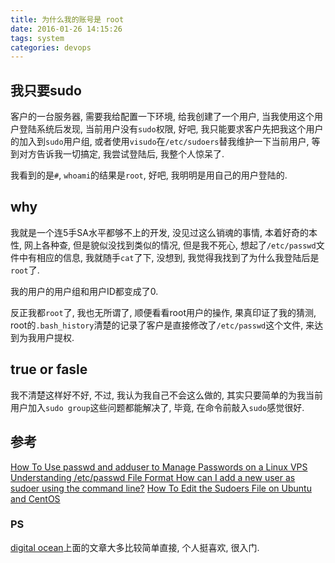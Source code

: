 ```yaml
---
title: 为什么我的账号是 root
date: 2016-01-26 14:15:26
tags: system
categories: devops
---
```


## 我只要sudo

客户的一台服务器, 需要我给配置一下环境, 给我创建了一个用户, 当我使用这个用户登陆系统后发现, 当前用户没有`sudo`权限, 好吧, 我只能要求客户先把我这个用户的加入到`sudo`用户组, 或者使用`visudo`在`/etc/sudoers`替我维护一下当前用户, 等到对方告诉我一切搞定, 我尝试登陆后, 我整个人惊呆了.

我看到的是`#`, `whoami`的结果是`root`, 好吧, 我明明是用自己的用户登陆的.

## why

我就是一个连5手SA水平都够不上的开发, 没见过这么销魂的事情, 本着好奇的本性, 网上各种查, 但是貌似没找到类似的情况, 但是我不死心, 想起了`/etc/passwd`文件中有相应的信息, 我就随手`cat`了下, 没想到, 我觉得我找到了为什么我登陆后是`root`了.

我的用户的用户组和用户ID都变成了0.

反正我都`root`了, 我也无所谓了, 顺便看看root用户的操作, 果真印证了我的猜测, root的`.bash_history`清楚的记录了客户是直接修改了`/etc/passwd`这个文件, 来达到为我用户提权.

## true or fasle

我不清楚这样好不好, 不过, 我认为我自己不会这么做的, 其实只要简单的为我当前用户加入`sudo group`这些问题都能解决了, 毕竟, 在命令前敲入`sudo`感觉很好.

## 参考
[How To Use passwd and adduser to Manage Passwords on a Linux VPS](https://www.digitalocean.com/community/tutorials/how-to-use-passwd-and-adduser-to-manage-passwords-on-a-linux-vps)
[Understanding /etc/passwd File Format
](http://www.cyberciti.biz/faq/understanding-etcpasswd-file-format/)
[How can I add a new user as sudoer using the command line?](http://askubuntu.com/questions/7477/how-can-i-add-a-new-user-as-sudoer-using-the-command-line)
[How To Edit the Sudoers File on Ubuntu and CentOS](https://www.digitalocean.com/community/tutorials/how-to-edit-the-sudoers-file-on-ubuntu-and-centos)

### PS
[digital ocean](https://www.digitalocean.com/community/tutorials)上面的文章大多比较简单直接, 个人挺喜欢, 很入门.
